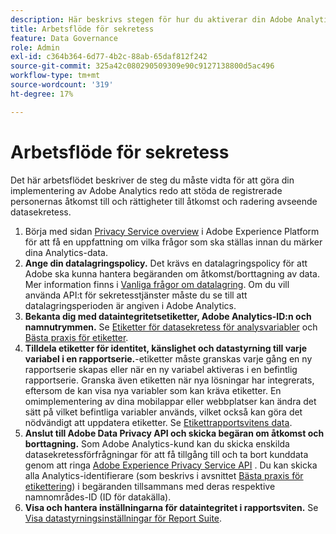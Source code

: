 ```yaml
---
description: Här beskrivs stegen för hur du aktiverar din Adobe Analytics-implementering för att ge stöd åt de registrerade för åtkomst till och radering av data.
title: Arbetsflöde för sekretess
feature: Data Governance
role: Admin
exl-id: c364b364-6d77-4b2c-88ab-65daf812f242
source-git-commit: 325a42c080290509309e90c9127138800d5ac496
workflow-type: tm+mt
source-wordcount: '319'
ht-degree: 17%

---
```


# Arbetsflöde för sekretess

Det här arbetsflödet beskriver de steg du måste vidta för att göra din implementering av Adobe Analytics redo att stöda de registrerade personernas åtkomst till och rättigheter till åtkomst och radering avseende datasekretess.

1. Börja med sidan [Privacy Service overview](https://experienceleague.adobe.com/docs/experience-platform/privacy/home.html) i Adobe Experience Platform för att få en uppfattning om vilka frågor som ska ställas innan du märker dina Analytics-data.
1. **Ange din datalagringspolicy.** Det krävs en datalagringspolicy för att Adobe ska kunna hantera begäranden om åtkomst/borttagning av data.  Mer information finns i [Vanliga frågor om datalagring](/help/technotes/data-retention.md). Om du vill använda API:t för sekretesstjänster måste du se till att datalagringsperioden är angiven i Adobe Analytics.
1. **Bekanta dig med dataintegritetsetiketter, Adobe Analytics-ID:n och namnutrymmen.** Se [Etiketter för datasekretess för analysvariabler](/help/admin/tools/privacy-labeling/labels.md) och [Bästa praxis för etiketter](/help/admin/tools/privacy-labeling/best-practices.md).
1. **Tilldela etiketter för identitet, känslighet och datastyrning till varje variabel i en rapportserie.**-etiketter måste granskas varje gång en ny rapportserie skapas eller när en ny variabel aktiveras i en befintlig rapportserie. Granska även etiketten när nya lösningar har integrerats, eftersom de kan visa nya variabler som kan kräva etiketter. En omimplementering av dina mobilappar eller webbplatser kan ändra det sätt på vilket befintliga variabler används, vilket också kan göra det nödvändigt att uppdatera etiketter. Se [Etikettrapportsvitens data](/help/admin/tools/privacy-labeling/namespaces.md).
1. **Anslut till Adobe Data Privacy API och skicka begäran om åtkomst och borttagning.** Som Adobe Analytics-kund kan du skicka enskilda datasekretessförfrågningar för att få tillgång till och ta bort kunddata genom att ringa [Adobe Experience Privacy Service API](https://experienceleague.adobe.com/docs/experience-platform/privacy/api/overview.html) . Du kan skicka alla Analytics-identifierare (som beskrivs i avsnittet [Bästa praxis för etikettering](/help/admin/tools/privacy-labeling/best-practices.md)) i begäranden tillsammans med deras respektive namnområdes-ID (ID för datakälla).
1. **Visa och hantera inställningarna för dataintegritet i rapportsviten.** Se [Visa datastyrningsinställningar för Report Suite](/help/admin/tools/privacy-labeling/view-settings.md).
